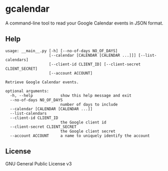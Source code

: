 # gcalendar

A command-line tool to read your Google Calendar events in JSON format.


## Help

```shell script
usage: __main__.py [-h] [--no-of-days NO_OF_DAYS]
                   [--calendar [CALENDAR [CALENDAR ...]]] [--list-calendars]
                   [--client-id CLIENT_ID] [--client-secret CLIENT_SECRET]
                   [--account ACCOUNT]

Retrieve Google Calendar events.

optional arguments:
  -h, --help            show this help message and exit
  --no-of-days NO_OF_DAYS
                        number of days to include
  --calendar [CALENDAR [CALENDAR ...]]
  --list-calendars
  --client-id CLIENT_ID
                        the Google client id
  --client-secret CLIENT_SECRET
                        the Google client secret
  --account ACCOUNT     a name to uniquely identify the account
```

## License

GNU General Public License v3